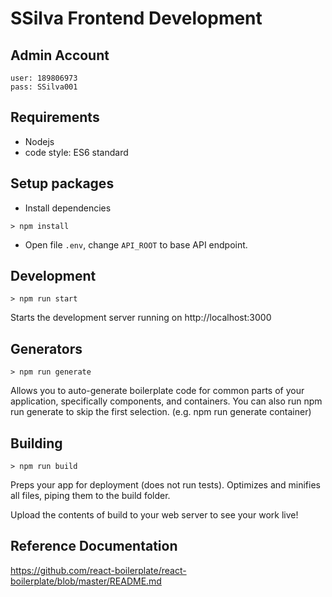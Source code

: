 # SSilva Frontend Development

## Admin Account
```
user: 189806973
pass: SSilva001
```

## Requirements

- Nodejs
- code style: ES6 standard

## Setup packages  

- Install dependencies
```
> npm install
```

- Open file `.env`, change `API_ROOT` to base API endpoint. 

## Development  

```
> npm run start
```

Starts the development server running on http://localhost:3000

## Generators  

```
> npm run generate
```

Allows you to auto-generate boilerplate code for common parts of your application, specifically components, and containers. You can also run npm run generate <part> to skip the first selection. (e.g. npm run generate container)

## Building  

```
> npm run build
```

Preps your app for deployment (does not run tests). Optimizes and minifies all files, piping them to the build folder.

Upload the contents of build to your web server to see your work live!

## Reference Documentation 

https://github.com/react-boilerplate/react-boilerplate/blob/master/README.md
